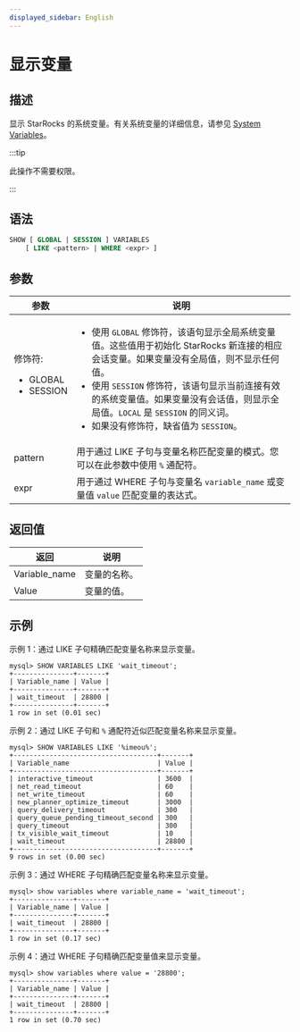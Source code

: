```yaml
---
displayed_sidebar: English
---
```


# 显示变量

## 描述

显示 StarRocks 的系统变量。有关系统变量的详细信息，请参见 [System Variables](../../../reference/System_variable.md)。

:::tip

此操作不需要权限。

:::

## 语法

```SQL
SHOW [ GLOBAL | SESSION ] VARIABLES
    [ LIKE <pattern> | WHERE <expr> ]
```

## 参数

|**参数**|**说明**|
|---|---|
|修饰符:<ul><li>GLOBAL</li><li>SESSION</li></ul>|<ul><li>使用 `GLOBAL` 修饰符，该语句显示全局系统变量值。这些值用于初始化 StarRocks 新连接的相应会话变量。如果变量没有全局值，则不显示任何值。</li><li>使用 `SESSION` 修饰符，该语句显示当前连接有效的系统变量值。如果变量没有会话值，则显示全局值。`LOCAL` 是 `SESSION` 的同义词。</li><li>如果没有修饰符，缺省值为 `SESSION`。</li></ul>|
|pattern|用于通过 LIKE 子句与变量名称匹配变量的模式。您可以在此参数中使用 `%` 通配符。|
|expr|用于通过 WHERE 子句与变量名 `variable_name` 或变量值 `value` 匹配变量的表达式。|

## 返回值

|**返回**|**说明**|
|---|---|
|Variable_name|变量的名称。|
|Value|变量的值。|

## 示例

示例 1：通过 LIKE 子句精确匹配变量名称来显示变量。

```Plain
mysql> SHOW VARIABLES LIKE 'wait_timeout';
+---------------+-------+
| Variable_name | Value |
+---------------+-------+
| wait_timeout  | 28800 |
+---------------+-------+
1 row in set (0.01 sec)
```

示例 2：通过 LIKE 子句和 `%` 通配符近似匹配变量名称来显示变量。

```Plain
mysql> SHOW VARIABLES LIKE '%imeou%';
+------------------------------------+-------+
| Variable_name                      | Value |
+------------------------------------+-------+
| interactive_timeout                | 3600  |
| net_read_timeout                   | 60    |
| net_write_timeout                  | 60    |
| new_planner_optimize_timeout       | 3000  |
| query_delivery_timeout             | 300   |
| query_queue_pending_timeout_second | 300   |
| query_timeout                      | 300   |
| tx_visible_wait_timeout            | 10    |
| wait_timeout                       | 28800 |
+------------------------------------+-------+
9 rows in set (0.00 sec)
```

示例 3：通过 WHERE 子句精确匹配变量名称来显示变量。

```Plain
mysql> show variables where variable_name = 'wait_timeout';
+---------------+-------+
| Variable_name | Value |
+---------------+-------+
| wait_timeout  | 28800 |
+---------------+-------+
1 row in set (0.17 sec)
```

示例 4：通过 WHERE 子句精确匹配变量值来显示变量。

```Plain
mysql> show variables where value = '28800';
+---------------+-------+
| Variable_name | Value |
+---------------+-------+
| wait_timeout  | 28800 |
+---------------+-------+
1 row in set (0.70 sec)
```